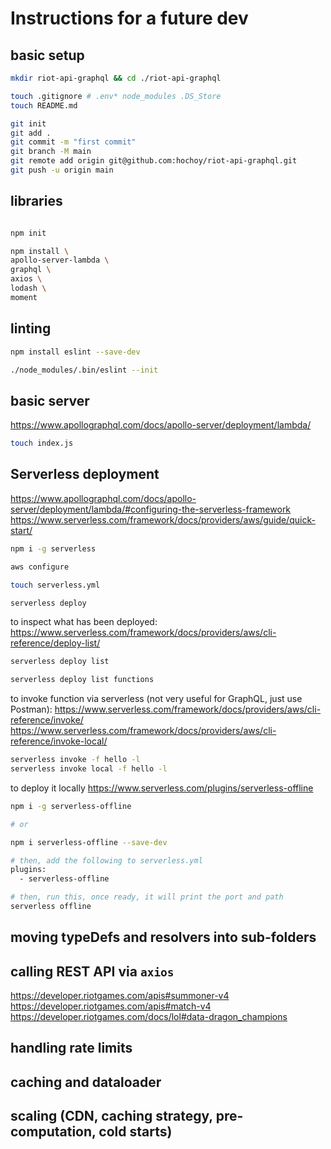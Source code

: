 # Instructions for a future dev

## basic setup

```bash
mkdir riot-api-graphql && cd ./riot-api-graphql

touch .gitignore # .env* node_modules .DS_Store
touch README.md

git init
git add .
git commit -m "first commit"
git branch -M main
git remote add origin git@github.com:hochoy/riot-api-graphql.git
git push -u origin main
```

## libraries

```bash

npm init

npm install \
apollo-server-lambda \
graphql \
axios \
lodash \
moment

```

## linting
```bash
npm install eslint --save-dev

./node_modules/.bin/eslint --init
```

## basic server
https://www.apollographql.com/docs/apollo-server/deployment/lambda/

```bash
touch index.js
```

## Serverless deployment

https://www.apollographql.com/docs/apollo-server/deployment/lambda/#configuring-the-serverless-framework
https://www.serverless.com/framework/docs/providers/aws/guide/quick-start/

```bash
npm i -g serverless

aws configure

touch serverless.yml

serverless deploy
```

to inspect what has been deployed:
https://www.serverless.com/framework/docs/providers/aws/cli-reference/deploy-list/
```bash
serverless deploy list

serverless deploy list functions
```

to invoke function via serverless (not very useful for GraphQL, just use Postman):
https://www.serverless.com/framework/docs/providers/aws/cli-reference/invoke/
https://www.serverless.com/framework/docs/providers/aws/cli-reference/invoke-local/

```bash
serverless invoke -f hello -l
serverless invoke local -f hello -l
```

to deploy it locally
https://www.serverless.com/plugins/serverless-offline

```bash
npm i -g serverless-offline

# or

npm i serverless-offline --save-dev

# then, add the following to serverless.yml
plugins:
  - serverless-offline

# then, run this, once ready, it will print the port and path
serverless offline
```


## moving typeDefs and resolvers into sub-folders


## calling REST API via `axios`
https://developer.riotgames.com/apis#summoner-v4
https://developer.riotgames.com/apis#match-v4
https://developer.riotgames.com/docs/lol#data-dragon_champions

## handling rate limits


## caching and dataloader


## scaling (CDN, caching strategy, pre-computation, cold starts)